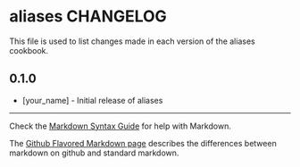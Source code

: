 aliases CHANGELOG
=================

This file is used to list changes made in each version of the aliases cookbook.

0.1.0
-----
- [your_name] - Initial release of aliases

- - -
Check the [Markdown Syntax Guide](http://daringfireball.net/projects/markdown/syntax) for help with Markdown.

The [Github Flavored Markdown page](http://github.github.com/github-flavored-markdown/) describes the differences between markdown on github and standard markdown.
